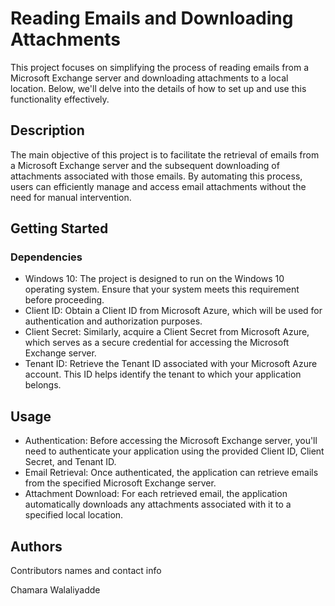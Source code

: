 # Reading Emails and Downloading Attachments

This project focuses on simplifying the process of reading emails from a Microsoft Exchange server and downloading attachments to a local location. Below, we'll delve into the details of how to set up and use this functionality effectively.

## Description

The main objective of this project is to facilitate the retrieval of emails from a Microsoft Exchange server and the subsequent downloading of attachments associated with those emails. By automating this process, users can efficiently manage and access email attachments without the need for manual intervention.

## Getting Started

### Dependencies


* Windows 10: The project is designed to run on the Windows 10 operating system. Ensure that your system meets this requirement before proceeding.
* Client ID: Obtain a Client ID from Microsoft Azure, which will be used for authentication and authorization purposes.
* Client Secret: Similarly, acquire a Client Secret from Microsoft Azure, which serves as a secure credential for accessing the Microsoft Exchange server.
* Tenant ID: Retrieve the Tenant ID associated with your Microsoft Azure account. This ID helps identify the tenant to which your application belongs.


## Usage

* Authentication: Before accessing the Microsoft Exchange server, you'll need to authenticate your application using the provided Client ID, Client Secret, and Tenant ID.
* Email Retrieval: Once authenticated, the application can retrieve emails from the specified Microsoft Exchange server.
* Attachment Download: For each retrieved email, the application automatically downloads any attachments associated with it to a specified local location.

## Authors

Contributors names and contact info

Chamara Walaliyadde  




